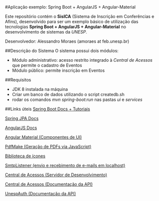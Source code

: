 #Aplicação exemplo: Spring Boot + AngularJS + Angular-Material

Este repositório contém o **SisICA** (Sistema de Inscrição em Conferências e Afins), desenvolvido para ser um exemplo básico de utilização das tecnologias **Spring Boot + AngularJS + Angular-Material** no desenvolvimento de sistemas da *UNESP*.

Desenvolvedor: Alessandro Moraes (amoraes at feb.unesp.br)

##Descrição do Sistema
O sistema possui dois módulos:
* Módulo administrativo: acesso restrito integrado à _Central de Acessos_ que permite o cadastro de Eventos
* Módulo público: permite inscrição em Eventos

##Requisitos
* JDK 8 instalada na máquina
* Criar um banco de dados utilizando o script createdb.sh
* rodar os comandos *mvn spring-boot:run* nas pastas *ui* e *services*

##Links úteis
[Spring Boot Docs + Tutoriais](https://spring.io/docs)

[Spring JPA Docs](http://docs.spring.io/spring-data/jpa/docs/current/reference/html/)

[AngularJS Docs](https://docs.angularjs.org/api)

[Angular Material (Componentes de UI)](https://material.angularjs.org/latest/)

[PdfMake (Geração de PDFs via JavaScript)](https://github.com/bpampuch/pdfmake)

[Biblioteca de ícones](https://material.io/icons/)

[SmtpListener (envio e recebimento de e-mails em localhost)](https://github.com/amoraes/smtplistener)

[Central de Acessos (Servidor de Desenvolvimento)](https://centraldev.unesp.br)

[Central de Acessos (Documentação da API)](https://centraldev.unesp.br/central-services/docs/)

[UnespAuth (Documentação da API)](https://centraldev.unesp.br/docs/)
		